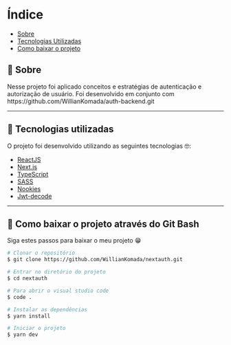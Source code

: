 # Índice

- [Sobre](#-sobre)
- [Tecnologias Utilizadas](#-tecnologias-utilizadas)
- [Como baixar o projeto](#-como-baixar-o-projeto)

## 📝 Sobre

<p>
  Nesse projeto foi aplicado conceitos e estratégias de autenticação e autorização de usuário. Foi desenvolvido em conjunto com https://github.com/WillianKomada/auth-backend.git
</p>

---

## 🚀 Tecnologias utilizadas

<p>O projeto foi desenvolvido utilizando as seguintes tecnologias 🤓:</p>

- [ReactJS](https://reactjs.org)
- [Next.js](https://nextjs.org/)
- [TypeScript](https://www.typescriptlang.org/)
- [SASS](https://sass-lang.com/)
- [Nookies](https://github.com/maticzav/nookies)
- [Jwt-decode](https://github.com/auth0/jwt-decode)
---

## 📁 Como baixar o projeto através do Git Bash

<p>Siga estes passos para baixar o meu projeto 😁</p>

```bash
# Clonar o repositório
$ git clone https://github.com/WillianKomada/nextauth.git

# Entrar no diretório do projeto
$ cd nextauth

# Para abrir o visual studio code
$ code .

# Instalar as dependências
$ yarn install

# Iniciar o projeto
$ yarn dev
```
